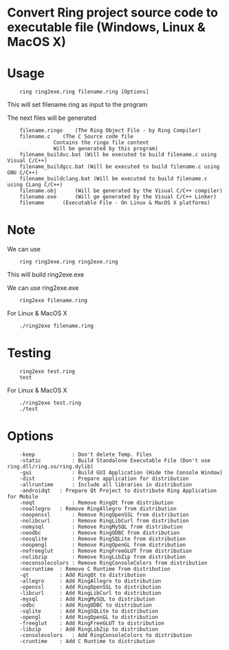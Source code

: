 Convert Ring project source code to executable file (Windows, Linux & MacOS X)
==============================================================================

Usage
=====

		ring ring2exe.ring filename.ring [Options]

This will set filename.ring as input to the program 	

The next files will be generated 

		filename.ringo	  (The Ring Object File - by Ring Compiler)
		filename.c	  (The C Source code file
				   Contains the ringo file content
				   Will be generated by this program)
		filename_buildvc.bat (Will be executed to build filename.c using Visual C/C++)
		filename_buildgcc.bat (Will be executed to build filename.c using GNU C/C++)
		filename_buildclang.bat (Will be executed to build filename.c using CLang C/C++)
		filename.obj	  (Will be generated by the Visual C/C++ compiler) 
		filename.exe 	  (Will ge generated by the Visual C/C++ Linker)
		filename	  (Executable File - On Linux & MacOS X platforms)

Note
====

We can use 

		ring ring2exe.ring ring2exe.ring 

This will build ring2exe.exe

We can use ring2exe.exe 

		ring2exe filename.ring 

For Linux & MacOS X

		./ring2exe filename.ring

Testing 
=======
	
		ring2exe test.ring 
		test 

For Linux & MacOS X

		./ring2exe test.ring 
		./test

Options
=======

		-keep       	 : Don't delete Temp. Files
		-static     	 : Build Standalone Executable File (Don't use ring.dll/ring.so/ring.dylib)
		-gui        	 : Build GUI Application (Hide the Console Window)
		-dist	    	 : Prepare application for distribution 
		-allruntime 	 : Include all libraries in distribution
		-androidqt	 : Prepare Qt Project to distribute Ring Application for Mobile
		-noqt	    	 : Remove RingQt from distribution
		-noallegro 	 : Remove RingAllegro from distribution
		-noopenssl  	 : Remove RingOpenSSL from distribution
		-nolibcurl  	 : Remove RingLibCurl from distribution
		-nomysql    	 : Remove RingMySQL from distribution
		-noodbc     	 : Remove RingODBC from distribution
		-nosqlite   	 : Remove RingSQLite from distribution
		-noopengl   	 : Remove RingOpenGL from distribution
		-nofreeglut 	 : Remove RingFreeGLUT from distribution
		-nolibzip   	 : Remove RingLibZip from distribution
		-noconsolecolors : Remove RingConsoleColors from distribution
		-nocruntime	 : Remove C Runtime from distribution
		-qt	    	 : Add RingQt to distribution
		-allegro 	 : Add RingAllegro to distribution
		-openssl  	 : Add RingOpenSSL to distribution
		-libcurl  	 : Add RingLibCurl to distribution
		-mysql    	 : Add RingMySQL to distribution
		-odbc     	 : Add RingODBC to distribution
		-sqlite   	 : Add RingSQLite to distribution
		-opengl   	 : Add RingOpenGL to distribution
		-freeglut 	 : Add RingFreeGLUT to distribution
		-libzip   	 : Add RingLibZip to distribution
		-consolecolors   : Add RingConsoleColors to distribution
		-cruntime	 : Add C Runtime to distribution
